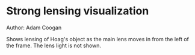 # Strong lensing visualization

Author: Adam Coogan

Shows lensing of Hoag's object as the main lens moves in from the left of the
frame. The lens light is not shown.
